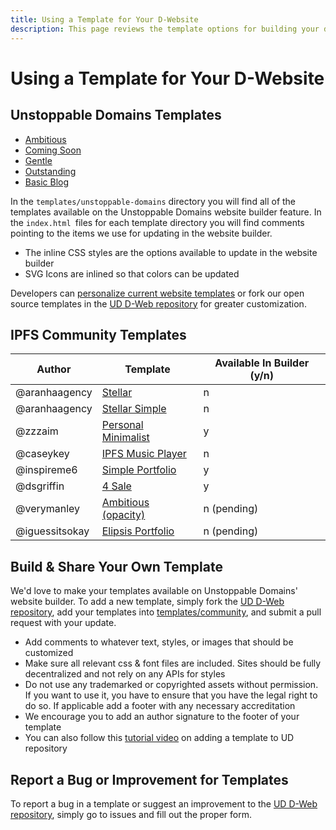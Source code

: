 ```yaml
---
title: Using a Template for Your D-Website
description: This page reviews the template options for building your d-website. UD provided templates, community templates, and instructions for adding your own template to the IPFS community is discussed.
---
```


# Using a Template for Your D-Website

## Unstoppable Domains Templates

* [Ambitious](https://github.com/unstoppabledomains/decentralized-websites/blob/master/templates/unstoppable-domains/ambitious)
* [Coming Soon](https://github.com/unstoppabledomains/decentralized-websites/blob/master/templates/unstoppable-domains/coming-soon)
* [Gentle](https://github.com/unstoppabledomains/decentralized-websites/blob/master/templates/unstoppable-domains/gentle)
* [Outstanding](https://github.com/unstoppabledomains/decentralized-websites/blob/master/templates/unstoppable-domains/outstanding)
* [Basic Blog](https://github.com/unstoppabledomains/3box-blog-example)

In the `templates/unstoppable-domains` directory you will find all of the templates available on the Unstoppable Domains website builder feature. In the `index.html `files for each template directory you will find comments pointing to the items we use for updating in the website builder.

* The inline CSS styles are the options available to update in the website builder
* SVG Icons are inlined so that colors can be updated

Developers can [personalize current website templates](https://community.unstoppabledomains.com/t/how-to-personalize-the-current-website-templates/1391) or fork our open source templates in the [UD D-Web repository](https://github.com/unstoppabledomains/decentralized-websites) for greater customization.

## IPFS Community Templates

| Author         | Template                                                                                                                                | Available In Builder (y/n) |
| -------------- | --------------------------------------------------------------------------------------------------------------------------------------- | -------------------------- |
| @aranhaagency  | [Stellar](https://github.com/unstoppabledomains/decentralized-websites/blob/master/templates/community/stellar)                         | n                          |
| @aranhaagency  | [Stellar Simple](https://github.com/unstoppabledomains/decentralized-websites/blob/master/templates/community/stellar-simple)           | n                          |
| @zzzaim        | [Personal Minimalist](https://github.com/unstoppabledomains/decentralized-websites/blob/master/templates/community/personal-minimalist) | y                          |
| @caseykey      | [IPFS Music Player](https://github.com/unstoppabledomains/decentralized-websites/blob/master/templates/community/ipfs-music-player)     | n                          |
| @inspireme6    | [Simple Portfolio](https://github.com/unstoppabledomains/decentralized-websites/blob/master/templates/community/simple-portfolio-theme) | y                          |
| @dsgriffin     | [4 Sale](https://github.com/unstoppabledomains/decentralized-websites/blob/master/templates/community/4sale)                            | y                          |
| @verymanley    | [Ambitious (opacity)](https://github.com/unstoppabledomains/decentralized-websites/blob/master/templates/community/ambitious-opacity)   | n (pending)                |
| @iguessitsokay | [Elipsis Portfolio](https://github.com/unstoppabledomains/decentralized-websites/blob/master/templates/community/elipsis)               | n (pending)                |

## Build & Share Your Own Template

We'd love to make your templates available on Unstoppable Domains' website builder. To add a new template, simply fork the [UD D-Web repository](https://github.com/unstoppabledomains/decentralized-websites), add your templates into [templates/community](https://github.com/unstoppabledomains/decentralized-websites/blob/master/templates/community), and submit a pull request with your update.

* Add comments to whatever text, styles, or images that should be customized
* Make sure all relevant css & font files are included. Sites should be fully decentralized and not rely on any APIs for styles
* Do not use any trademarked or copyrighted assets without permission. If you want to use it, you have to ensure that you have the legal right to do so. If applicable add a footer with any necessary accreditation
* We encourage you to add an author signature to the footer of your template
* You can also follow this [tutorial video](https://www.youtube.com/watch?v=YtDcmPqW\_DM\&feature=youtu.be) on adding a template to UD repository

## Report a Bug or Improvement for Templates

To report a bug in a template or suggest an improvement to the [UD D-Web repository](https://github.com/unstoppabledomains/decentralized-websites),  simply go to issues and fill out the proper form.
